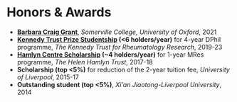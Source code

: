 # <i class="fas fa-trophy"></i> Honors & Awards
* <b><a href='https://blogs.some.ox.ac.uk/mcr/who-we-are/docs/'>Barbara Craig Grant</a></b>, <i>Somerville College, University of Oxford</i>, 2021
* <b><a href='https://www.ndorms.ox.ac.uk/graduate-courses/kennedy-trust-prize-studentships'>Kennedy Trust Prize Studentship</a> (<6 holders/year)</b> for 4-year DPhil programme, <i>The Kennedy Trust for Rheumatology Research</i>, 2019-23
* <b><a href='https://www.imperial.ac.uk/hamlyn-centre/about-us/funding/'>Hamlyn Centre Scholarship</a> (~4 holders/year)</b> for 1-year MRes programme, <i>The Helen Hamlyn Trust</i>, 2017-18
* <b>Scholarship (top <5%)</b> for reduction of the 2-year tuition fee, <i>University of Liverpool</i>, 2015-17
* <b>Outstanding student (top <5%)</b>, <i>Xi'an Jiaotong-Liverpool University</i>, 2014
